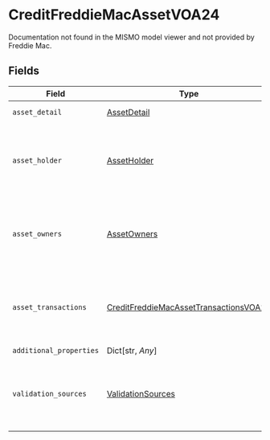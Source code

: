 # CreditFreddieMacAssetVOA24

Documentation not found in the MISMO model viewer and not provided by Freddie Mac.


## Fields

| Field                                                                                                   | Type                                                                                                    | Required                                                                                                | Description                                                                                             |
| ------------------------------------------------------------------------------------------------------- | ------------------------------------------------------------------------------------------------------- | ------------------------------------------------------------------------------------------------------- | ------------------------------------------------------------------------------------------------------- |
| `asset_detail`                                                                                          | [AssetDetail](../../models/shared/assetdetail.md)                                                       | :heavy_check_mark:                                                                                      | Details about an asset.                                                                                 |
| `asset_holder`                                                                                          | [AssetHolder](../../models/shared/assetholder.md)                                                       | :heavy_check_mark:                                                                                      | Documentation not found in the MISMO model viewer and not provided by Freddie Mac.                      |
| `asset_owners`                                                                                          | [AssetOwners](../../models/shared/assetowners.md)                                                       | :heavy_check_mark:                                                                                      | Documentation not found in the MISMO model viewer and not provided by Freddie Mac.                      |
| `asset_transactions`                                                                                    | [CreditFreddieMacAssetTransactionsVOA24](../../models/shared/creditfreddiemacassettransactionsvoa24.md) | :heavy_check_mark:                                                                                      | Documentation not found in the MISMO model viewer and not provided by Freddie Mac.                      |
| `additional_properties`                                                                                 | Dict[str, *Any*]                                                                                        | :heavy_minus_sign:                                                                                      | N/A                                                                                                     |
| `validation_sources`                                                                                    | [ValidationSources](../../models/shared/validationsources.md)                                           | :heavy_check_mark:                                                                                      | Documentation not found in the MISMO model viewer and not provided by Freddie Mac.                      |